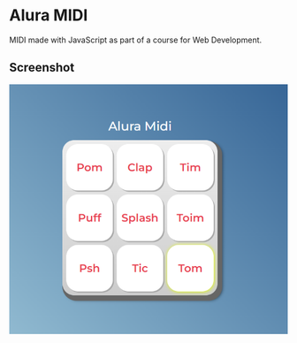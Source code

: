 # Alura MIDI

MIDI made with JavaScript as part of a course for Web Development.

## Screenshot 

![MIDI](screenshot.PNG)

